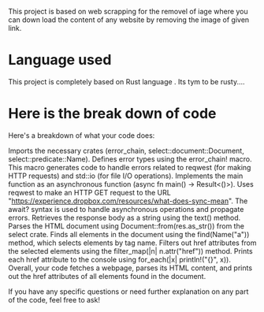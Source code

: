 This project is based on web scrapping for the removel of iage  where you can down load the content of any website by removing the image of given link.
# Language used 
This project is completely based on Rust language .
Its tym to be rusty....
# Here is the break down of code 
Here's a breakdown of what your code does:

Imports the necessary crates (error_chain, select::document::Document, select::predicate::Name).
Defines error types using the error_chain! macro. This macro generates code to handle errors related to reqwest (for making HTTP requests) and std::io (for file I/O operations).
Implements the main function as an asynchronous function (async fn main() -> Result<()>).
Uses reqwest to make an HTTP GET request to the URL "https://experience.dropbox.com/resources/what-does-sync-mean". The await? syntax is used to handle asynchronous operations and propagate errors.
Retrieves the response body as a string using the text() method.
Parses the HTML document using Document::from(res.as_str()) from the select crate.
Finds all <a> elements in the document using the find(Name("a")) method, which selects elements by tag name.
Filters out href attributes from the selected <a> elements using the filter_map(|n| n.attr("href")) method.
Prints each href attribute to the console using for_each(|x| println!("{}", x)).
Overall, your code fetches a webpage, parses its HTML content, and prints out the href attributes of all <a> elements found in the document.

If you have any specific questions or need further explanation on any part of the code, feel free to ask!
